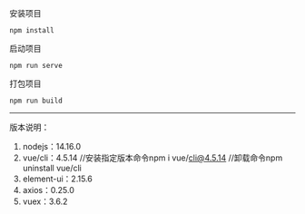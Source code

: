 安装项目

```
npm install
```

启动项目

```
npm run serve
```

打包项目

```
npm run build
```

***
版本说明：

1. nodejs：14.16.0
2. vue/cli：4.5.14 //安装指定版本命令npm i vue/cli@4.5.14 //卸载命令npm uninstall vue/cli
3. element-ui：2.15.6
4. axios：0.25.0
5. vuex：3.6.2
